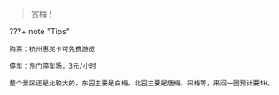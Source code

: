 > 赏梅！

???+ note "Tips"

    购票：杭州惠民卡可免费游览
    
    停车：东门停车场，3元/小时
    
    整个景区还是比较大的，东园主要是白梅，北园主要是唐梅、宋梅等，来回一圈预计要4H。
